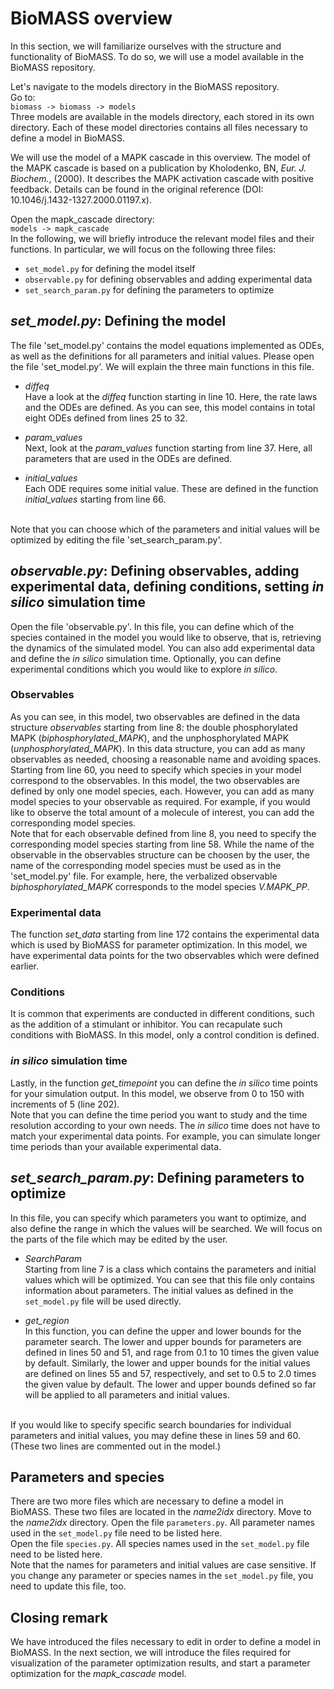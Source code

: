 # BioMASS overview
In this section, we will familiarize ourselves with the structure and functionality of BioMASS.
To do so, we will use a model available in the BioMASS repository.

Let's navigate to the models directory in the BioMASS repository. <br>
Go to: 
<br>
`
biomass -> biomass -> models 
`
<br>
Three models are available in the models directory, each stored in its own directory. 
Each of these model directories contains all files necessary to define a model in BioMASS. <br>

We will use the model of a MAPK cascade in this overview. The model of the MAPK cascade is based on a publication by Kholodenko, BN, *Eur. J. Biochem.*, (2000). It describes the MAPK activation cascade with positive feedback. Details can be found in the original reference (DOI: 10.1046/j.1432-1327.2000.01197.x).

Open the mapk_cascade directory: <br>
`
models -> mapk_cascade
`
<br>
In the following, we will briefly introduce the relevant model files and their functions. In particular, we will focus on the following three files:
- `set_model.py` for defining the model itself
- `observable.py` for defining observables and adding experimental data
- `set_search_param.py` for defining the parameters to optimize


## *set_model.py*: Defining the model 

The file 'set_model.py' contains the model equations implemented as ODEs, as well as the definitions for all parameters and initial values. Please open the file 'set_model.py'. We will explain the three main functions in this file.

- *diffeq* <br>
Have a look at the *diffeq* function  starting in line 10. Here, the rate laws and the ODEs are defined. As you can see, this model contains in total eight ODEs defined from lines 25 to 32. 

- *param_values* <br>
Next, look at the *param_values* function starting from line 37. Here, all parameters that are used in the ODEs are defined.

- *initial_values* <br>
Each ODE requires some initial value. These are defined in the function *initial_values* starting from line 66.
<br>
Note that you can choose which of the parameters and initial values will be optimized by editing the file 'set_search_param.py'.

## *observable.py*: Defining observables, adding experimental data, defining conditions, setting *in silico* simulation time
Open the file 'observable.py'. In this file, you can define which of the species contained in the model you would like to observe, that is, retrieving the dynamics of the simulated model. You can also add experimental data and define the *in silico* simulation time. Optionally, you can define experimental conditions which you would like to explore *in silico*. 

### Observables
As you can see, in this model, two observables are defined in the data structure *observables* starting from line 8: the double phosphorylated MAPK (*biphosphorylated_MAPK*), and the unphosphorylated MAPK (*unphosphorylated_MAPK*). In this data structure, you can add as many observables as needed, choosing a reasonable name and avoiding spaces.
<br>
Starting from line 60, you need to specify which species in your model correspond to the observables. In this model, the two observables are defined by only one model species, each. However, you can add as many model species to your observable as required. For example, if you would like to observe the total amount of a molecule of interest, you can add the corresponding model species.
<br>
Note that for each observable defined from line 8, you need to specify the corresponding model species starting from line 58. While the name of the observable in the observables structure can be choosen by the user, the name of the corresponding model species must be used as in the 'set_model.py' file. For example, here, the verbalized observable *biphosphorylated_MAPK* corresponds to the model species *V.MAPK_PP*.

### Experimental data
The function *set_data* starting from line 172 contains the experimental data which is used by BioMASS for parameter optimization. In this model, we have experimental data points for the two observables which were defined earlier.

### Conditions
It is common that experiments are conducted in different conditions, such as the addition of a stimulant or inhibitor. You can recapulate such conditions with BioMASS. In this model, only a control condition is defined. 

### *in silico* simulation time
Lastly, in the function *get_timepoint* you can define the *in silico* time points for your simulation output. In this model, we observe from 0 to 150 with increments of 5 (line 202). 
<br> 
Note that you can define the time period you want to study and the time resolution according to your own needs. The *in silico* time does not have to match your experimental data points. For example, you can simulate longer time periods than your available experimental data.

## *set_search_param.py*: Defining parameters to optimize
In this file, you can specify which parameters you want to optimize, and also define the range in which the values will be searched. We will focus on the parts of the file which may be edited by the user.

- *SearchParam* <br>
Starting from line 7 is a class which contains the parameters and initial values which will be optimized. You can see that this file only contains information about parameters. The initial values as defined in the `set_model.py` file will be used directly.

- *get_region* <br>
In this function, you can define the upper and lower bounds for the parameter search. The lower and upper bounds for parameters are defined in lines 50 and 51, and rage from 0.1 to 10 times the given value by default. Similarly, the lower and upper bounds for the initial values are defined on lines 55 and 57, respectively, and set to 0.5 to 2.0 times the given value by default. The lower and upper bounds defined so far will be applied to all parameters and initial values.
<br>
If you would like to specify specific search boundaries for individual parameters and initial values, you may define these in lines 59 and 60. (These two lines are commented out in the model.)

## Parameters and species
There are two more files which are necessary to define a model in BioMASS. These two files are located in the *name2idx* directory. 
Move to the *name2idx* directory. 
Open the file `parameters.py`.
All parameter names used in the `set_model.py` file need to be listed here.
<br> 
Open the file `species.py`. All species names used in the `set_model.py` file need to be listed here.
<br>
Note that the names for parameters and initial values are case sensitive. If you change any parameter or species names in the `set_model.py` file, you need to update this file, too.

## Closing remark
We have introduced the files necessary to edit in order to define a model in BioMASS. In the next section, we will introduce the files required for visualization of the parameter optimization results, and start a parameter optimization for the *mapk_cascade* model.

